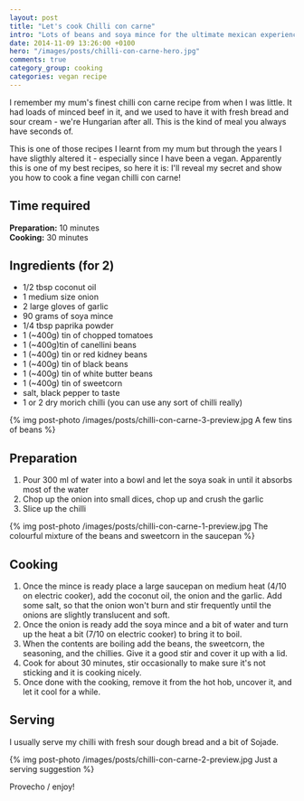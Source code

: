 ```yaml
---
layout: post
title: "Let's cook Chilli con carne"
intro: "Lots of beans and soya mince for the ultimate mexican experience"
date: 2014-11-09 13:26:00 +0100
hero: "/images/posts/chilli-con-carne-hero.jpg"
comments: true
category_group: cooking
categories: vegan recipe
---
```


<p class="post-intro">I remember my mum's finest chilli con carne recipe from when I was little. It had loads of minced beef in it, and we used to have it with fresh bread and sour cream - we're Hungarian after all. This is the kind of meal you always have seconds of.</p>

This is one of those recipes I learnt from my mum but through the years I have sligthly altered it - especially since I have been a vegan. Apparently this is one of my best recipes, so here it is: I'll reveal my secret and show you how to cook a fine vegan chilli con carne!

## Time required

**Preparation:**	 	10 minutes	
**Cooking:**	 		30 minutes

## Ingredients (for 2)

* 1/2 tbsp coconut oil
* 1 medium size onion
* 2 large gloves of garlic
* 90 grams of soya mince
* 1/4 tbsp paprika powder
* 1 (~400g) tin of chopped tomatoes
* 1 (~400g)tin of canellini beans
* 1 (~400g) tin or red kidney beans
* 1 (~400g) tin of black beans
* 1 (~400g) tin of white butter beans
* 1 (~400g) tin of sweetcorn
* salt, black pepper to taste
* 1 or 2 dry morich chilli (you can use any sort of chilli really)

{% img post-photo /images/posts/chilli-con-carne-3-preview.jpg A few tins of beans %}


## Preparation

1. Pour 300 ml of water into a bowl and let the soya soak in until it absorbs most of the water
2. Chop up the onion into small dices, chop up and crush the garlic
3. Slice up the chilli

{% img post-photo /images/posts/chilli-con-carne-1-preview.jpg The colourful mixture of the beans and sweetcorn in the saucepan %}

## Cooking

1. Once the mince is ready place a large saucepan on medium heat (4/10 on electric cooker), add the coconut oil, the onion and the garlic. Add some salt, so that the onion won't burn and stir frequently until the onions are slightly translucent and soft.
2. Once the onion is ready add the soya mince and a bit of water and turn up the heat a bit (7/10 on electric cooker) to bring it to boil.
3. When the contents are boiling add the beans, the sweetcorn, the seasoning, and the chillies. Give it a good stir and cover it up with a lid.
4. Cook for about 30 minutes, stir occasionally to make sure it's not sticking and it is cooking nicely.
5. Once done with the cooking, remove it from the hot hob, uncover it, and let it cool for a while.

## Serving

I usually serve my chilli with fresh sour dough bread and a bit of Sojade.

{% img post-photo /images/posts/chilli-con-carne-2-preview.jpg Just a serving suggestion %}

Provecho / enjoy!
